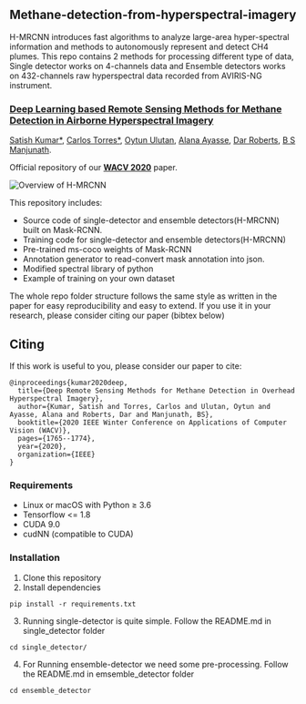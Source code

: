 ## Methane-detection-from-hyperspectral-imagery
H-MRCNN introduces fast algorithms to analyze large-area hyper-spectral information and methods to autonomously represent and detect CH4 plumes. This repo contains 2 methods for processing different type of data, Single detector works on 4-channels data and Ensemble detectors works on 432-channels raw hyperspectral data recorded from AVIRIS-NG instrument. 
### [**Deep Learning based Remote Sensing Methods for Methane Detection in Airborne Hyperspectral Imagery**](https://openaccess.thecvf.com/content_WACV_2020/papers/Kumar_Deep_Remote_Sensing_Methods_for_Methane_Detection_in_Overhead_Hyperspectral_WACV_2020_paper.pdf)
[Satish Kumar*](https://www.linkedin.com/in/satish-kumar-81912540/), [Carlos Torres*](https://torrescarlos.com), [Oytun Ulutan](https://sites.google.com/view/oytun-ulutan), [Alana Ayasse](https://www.linkedin.com/in/alana-ayasse-18370972/), [Dar Roberts](http://geog.ucsb.edu/archive/people/faculty_members/roberts_dar.htm), [B S Manjunath](https://vision.ece.ucsb.edu/people/bs-manjunath).

Official repository of our [**WACV 2020**](https://openaccess.thecvf.com/content_WACV_2020/papers/Kumar_Deep_Remote_Sensing_Methods_for_Methane_Detection_in_Overhead_Hyperspectral_WACV_2020_paper.pdf) paper.

![Overview of H-MRCNN](https://github.com/satish1901/Methane-detection-from-hyperspectral-imagery/blob/master/overview_method.gif)

This repository includes:
* Source code of single-detector and ensemble detectors(H-MRCNN) built on Mask-RCNN.
* Training code for single-detector and ensemble detectors(H-MRCNN)
* Pre-trained ms-coco weights of Mask-RCNN
* Annotation generator to read-convert mask annotation into json.
* Modified spectral library of python
* Example of training on your own dataset

The whole repo folder structure follows the same style as written in the paper for easy reproducibility and easy to extend. If you use it in your research, please consider citing our paper (bibtex below)

## Citing
If this work is useful to you, please consider our paper to cite:
```
@inproceedings{kumar2020deep,
  title={Deep Remote Sensing Methods for Methane Detection in Overhead Hyperspectral Imagery},
  author={Kumar, Satish and Torres, Carlos and Ulutan, Oytun and Ayasse, Alana and Roberts, Dar and Manjunath, BS},
  booktitle={2020 IEEE Winter Conference on Applications of Computer Vision (WACV)},
  pages={1765--1774},
  year={2020},
  organization={IEEE}
}
```

### Requirements
- Linux or macOS with Python ≥ 3.6
- Tensorflow <= 1.8
- CUDA 9.0
- cudNN (compatible to CUDA)

### Installation
1. Clone this repository
2. Install dependencies
```
pip install -r requirements.txt
```
3. Running single-detector is quite simple. Follow the README.md in single_detector folder
```
cd single_detector/
```
4. For Running ensemble-detector we need some pre-processing. Follow the README.md in emsemble_detector folder
```
cd ensemble_detector
```

